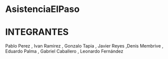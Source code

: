 # AsistenciaElPaso


# INTEGRANTES

Pablo Perez
, Ivan Ramirez
, Gonzalo Tapia
, Javier Reyes
,Denis Membrive
, Eduardo Palma 
, Gabriel Caballero
, Leonardo Fernández
